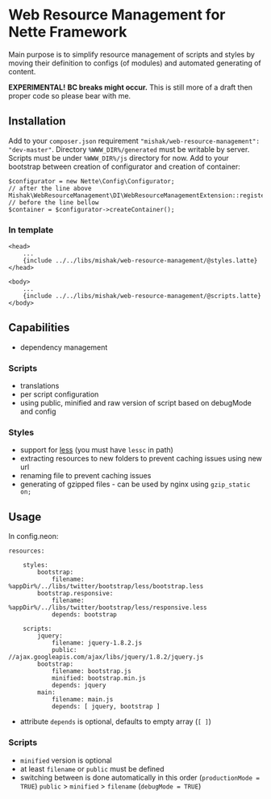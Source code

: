 Web Resource Management for Nette Framework
===========================================

Main purpose is to simplify resource management of scripts and styles by moving their definition to configs (of modules) and automated generating of content.

**EXPERIMENTAL!** **BC breaks might occur.** This is still more of a draft then proper code so please bear with me.

## Installation

Add to your `composer.json` requirement `"mishak/web-resource-management": "dev-master"`.
Directory `%WWW_DIR%/generated` must be writable by server. Scripts must be under `%WWW_DIR%/js` directory for now.
Add to your bootstrap between creation of configurator and creation of container:

	$configurator = new Nette\Config\Configurator;
	// after the line above
	Mishak\WebResourceManagement\DI\WebResourceManagementExtension::register($configurator);
	// before the line bellow
	$container = $configurator->createContainer();

### In template

	<head>
		...
		{include ../../libs/mishak/web-resource-management/@styles.latte}
	</head>

	<body>
		...
		{include ../../libs/mishak/web-resource-management/@scripts.latte}
	</body>

## Capabilities

 - dependency management

### Scripts

 - translations
 - per script configuration
 - using public, minified and raw version of script based on debugMode and config

### Styles

 - support for [less](http://lesscss.org/) (you must have `lessc` in path)
 - extracting resources to new folders to prevent caching issues using new url
 - renaming file to prevent caching issues
 - generating of gzipped files - can be used by nginx using `gzip_static on;`

## Usage

In config.neon:

	resources:

		styles:
			bootstrap:
				filename: %appDir%/../libs/twitter/bootstrap/less/bootstrap.less
			bootstrap.responsive:
				filename: %appDir%/../libs/twitter/bootstrap/less/responsive.less
				depends: bootstrap

		scripts:
			jquery:
				filename: jquery-1.8.2.js
				public: //ajax.googleapis.com/ajax/libs/jquery/1.8.2/jquery.js
			bootstrap:
				filename: bootstrap.js
				minified: bootstrap.min.js
				depends: jquery
			main:
				filename: main.js
				depends: [ jquery, bootstrap ]

 - attribute `depends` is optional, defaults to empty array (`[ ]`)

### Scripts

 - `minified` version is optional
 - at least `filename` or `public` must be defined
 - switching between is done automatically in this order (`productionMode = TRUE`) `public` > `minified` > `filename` (`debugMode = TRUE`)
